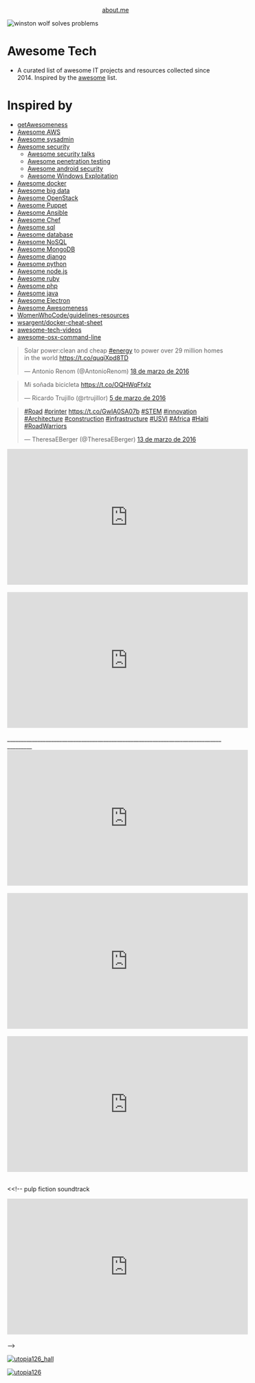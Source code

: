 
<p align="center">
<a href="https://about.me/inafev">about.me</a>
</p>

![winston wolf solves problems](images/winston_wolf_solves_problems.gif)

# Awesome Tech

- A curated list of awesome IT projects and resources collected since 2014. Inspired by the [awesome](https://github.com/sindresorhus/awesome) list.

# Inspired by
- [getAwesomeness](https://getawesomeness.herokuapp.com/)
- [Awesome AWS](https://github.com/donnemartin/awesome-aws)
- [Awesome sysadmin](https://github.com/kahun/awesome-sysadmin)
- [Awesome security](https://github.com/sbilly/awesome-security)
    - [Awesome security talks](https://github.com/PaulSec/awesome-sec-talks)
    - [Awesome penetration testing](https://github.com/enaqx/awesome-pentest)
    - [Awesome android security](https://github.com/ashishb/android-security-awesome)
    - [Awesome Windows Exploitation](https://github.com/enddo/awesome-windows-exploitation)
- [Awesome docker](https://github.com/veggiemonk/awesome-docker)
- [Awesome big data](https://github.com/onurakpolat/awesome-bigdata)
- [Awesome OpenStack](http://ramitsurana.github.io/awesome-openstack/)
- [Awesome Puppet](https://github.com/olindata/awesome-puppet)
- [Awesome Ansible](https://github.com/jdauphant/awesome-ansible)
- [Awesome Chef](https://github.com/obazoud/awesome-chef)
- [Awesome sql](https://github.com/danhuss/awesome-sql)
- [Awesome database](https://github.com/numetriclabz/awesome-db)
- [Awesome NoSQL](https://github.com/jasonkying/awesome-NoSQL)
- [Awesome MongoDB](https://github.com/ximaoxo/awesome-mongodb)
- [Awesome django](https://gitlab.com/rosarior/awesome-django)
- [Awesome python](https://github.com/vinta/awesome-python/)
- [Awesome node.js](https://github.com/sindresorhus/awesome-nodejs)
- [Awesome ruby](https://github.com/markets/awesome-ruby)
- [Awesome php](https://github.com/ziadoz/awesome-php)
- [Awesome java](https://github.com/akullpp/awesome-java)
- [Awesome Electron](https://github.com/sindresorhus/awesome-electron)
- [Awesome Awesomeness](https://github.com/bayandin/awesome-awesomeness)
- [WomenWhoCode/guidelines-resources](https://github.com/WomenWhoCode/guidelines-resources/blob/master/learn_to_program.md)
- [wsargent/docker-cheat-sheet](https://github.com/wsargent/docker-cheat-sheet)
- [awesome-tech-videos](https://github.com/lucasviola/awesome-tech-videos)
- [awesome-osx-command-line](https://github.com/herrbischoff/awesome-osx-command-line)

<blockquote class="twitter-tweet tw-align-center" data-lang="es"><p lang="en" dir="ltr">Solar power:clean and cheap <a href="https://twitter.com/hashtag/energy?src=hash">#energy</a> to power over 29 million homes in the world <a href="https://t.co/quqiXpd8TD">https://t.co/quqiXpd8TD</a></p>&mdash; Antonio Renom (@AntonioRenom) <a href="https://twitter.com/AntonioRenom/status/710830122618609668">18 de marzo de 2016</a></blockquote><script async src="//platform.twitter.com/widgets.js" charset="utf-8"></script>

<blockquote class="twitter-tweet tw-align-center" data-lang="es"><p lang="es" dir="ltr">Mi soñada bicicleta <a href="https://t.co/OQHWqFfxIz">https://t.co/OQHWqFfxIz</a></p>&mdash; Ricardo Trujillo (@rtrujillor) <a href="https://twitter.com/rtrujillor/status/706095627579629568">5 de marzo de 2016</a></blockquote><script async src="//platform.twitter.com/widgets.js" charset="utf-8"></script>

<blockquote class="twitter-tweet tw-align-center" data-lang="es"><p lang="und" dir="ltr"><a href="https://twitter.com/hashtag/Road?src=hash">#Road</a> <a href="https://twitter.com/hashtag/printer?src=hash">#printer</a>  <a href="https://t.co/GwIA0SA07b">https://t.co/GwIA0SA07b</a> <a href="https://twitter.com/hashtag/STEM?src=hash">#STEM</a> <a href="https://twitter.com/hashtag/innovation?src=hash">#innovation</a> <a href="https://twitter.com/hashtag/Architecture?src=hash">#Architecture</a> <a href="https://twitter.com/hashtag/construction?src=hash">#construction</a> <a href="https://twitter.com/hashtag/infrastructure?src=hash">#infrastructure</a> <a href="https://twitter.com/hashtag/USVI?src=hash">#USVI</a> <a href="https://twitter.com/hashtag/Africa?src=hash">#Africa</a> <a href="https://twitter.com/hashtag/Haiti?src=hash">#Haiti</a> <a href="https://twitter.com/hashtag/RoadWarriors?src=hash">#RoadWarriors</a></p>&mdash; TheresaEBerger (@TheresaEBerger) <a href="https://twitter.com/TheresaEBerger/status/709002012130734080">13 de marzo de 2016</a></blockquote><script async src="//platform.twitter.com/widgets.js" charset="utf-8"></script>

<div class="container">
<iframe width="560" height="315" src="https://www.youtube.com/embed/yKORsrlN-2k?rel=0" frameborder="0" allowfullscreen class="video"></iframe>
</div>
<br/>

<div class="container">
<iframe width="560" height="315" src="https://www.youtube.com/embed/IvUU8joBb1Q?rel=0" frameborder="0" allowfullscreen class="video"></iframe>
</div>
<br/>
_______________________________________________________________________________________
<div class="container">
<iframe width="560" height="315" src="https://www.youtube.com/embed/videoseries?list=PLr63Sm7B16YmuSMW4x9sWm4KkY-pH0rMR" frameborder="0" allowfullscreen class="video"></iframe>
</div> 
<br/>

<div class="container">
<iframe width="560" height="315" src="https://www.youtube.com/embed/videoseries?list=PLr63Sm7B16YnQPFBHmaiRnoXXzryFjUdZ" frameborder="0" allowfullscreen class="video"></iframe>
</div> 
<br/>

<div class="container">
<iframe width="560" height="315" src="https://www.youtube.com/embed/videoseries?list=PLr63Sm7B16Yn1iIWmy88eHiXH9-ZFBj2-" frameborder="0" allowfullscreen class="video"></iframe>
</div> 
<br/>

<<!-- pulp fiction soundtrack
<div class="container">
<iframe width="560" height="315" src="https://www.youtube.com/embed/2A4I5BZ1L34?list=PLF4C445D6E234A0F6" frameborder="0" allowfullscreen class="video"></iframe>
</div> 
<br/> -->

[![utopia126_hall](images/utopia126_hall.png)](http://www.rtve.es/alacarta/videos/a-punto-con-la-2/punto-2-19-07-16/3666572/)

[![utopia126](images/utopia126.jpg)](http://www.utopia126.com/)

<DOCTYPE html> <script src="//player.ooyala.com/static/v4/stable/latest/core.min.js"></script><script src="//player.ooyala.com/static/v4/stable/latest/video-plugin/main_html5.min.js"></script><script src="//player.ooyala.com/static/v4/stable/latest/skin-plugin/html5-skin.min.js"></script><script src="//player.ooyala.com/static/v4/stable/latest/video-plugin/bit_wrapper.min.js"></script><script src="//player.ooyala.com/static/v4/stable/latest/video-plugin/osmf_flash.min.js"></script><link rel="stylesheet" href="//player.ooyala.com/static/v4/stable/latest/skin-plugin/html5-skin.min.css"/><div id='container' style='width:100%;height:100%;'></div><script>var playerParam = {'pcode':'BhdmY6l9g002rBhQ6aEBZiheacDu','playerBrandingId':'6e12e8b3387a44daacfb73afba25a76e','skin': {'config': '//player.ooyala.com/static/v4/stable/latest/skin-plugin/skin.json'} };OO.ready(function() {window.pp = OO.Player.create('container', 'drYjdoNTE6v8GKEExMIRklEhBEFlayDt', playerParam);        }); </script>

<div class="container">
<iframe width="560" height="315" src="https://www.youtube.com/embed/KRnHkEaxFyY?rel=0" frameborder="0" allowfullscreen class="video"></iframe>
</div>
<br/>

<div class="container">
<iframe width="560" height="315" src="https://www.youtube.com/embed/bzS39oghcnY?rel=0" frameborder="0" allowfullscreen class="video"></iframe>
</div> 
<br/>

<div class="container">
<iframe width="560" height="315" src="https://www.youtube.com/embed/7SQ7JOS0KTo?rel=0" frameborder="0" allowfullscreen class="video"></iframe>
</div> 
<br/>